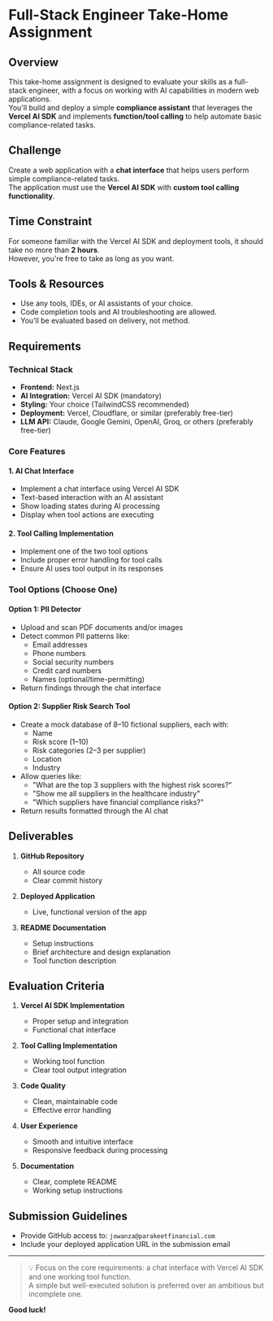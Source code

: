 # Full-Stack Engineer Take-Home Assignment

## Overview
This take-home assignment is designed to evaluate your skills as a full-stack engineer, with a focus on working with AI capabilities in modern web applications.  
You'll build and deploy a simple **compliance assistant** that leverages the **Vercel AI SDK** and implements **function/tool calling** to help automate basic compliance-related tasks.

## Challenge
Create a web application with a **chat interface** that helps users perform simple compliance-related tasks.  
The application must use the **Vercel AI SDK** with **custom tool calling functionality**.

## Time Constraint
For someone familiar with the Vercel AI SDK and deployment tools, it should take no more than **2 hours**.  
However, you're free to take as long as you want.

## Tools & Resources
- Use any tools, IDEs, or AI assistants of your choice.
- Code completion tools and AI troubleshooting are allowed.
- You’ll be evaluated based on delivery, not method.

## Requirements

### Technical Stack
- **Frontend:** Next.js
- **AI Integration:** Vercel AI SDK (mandatory)
- **Styling:** Your choice (TailwindCSS recommended)
- **Deployment:** Vercel, Cloudflare, or similar (preferably free-tier)
- **LLM API:** Claude, Google Gemini, OpenAI, Groq, or others (preferably free-tier)

### Core Features

#### 1. AI Chat Interface
- Implement a chat interface using Vercel AI SDK
- Text-based interaction with an AI assistant
- Show loading states during AI processing
- Display when tool actions are executing

#### 2. Tool Calling Implementation
- Implement one of the two tool options
- Include proper error handling for tool calls
- Ensure AI uses tool output in its responses

### Tool Options (Choose One)

#### Option 1: PII Detector
- Upload and scan PDF documents and/or images
- Detect common PII patterns like:
  - Email addresses
  - Phone numbers
  - Social security numbers
  - Credit card numbers
  - Names (optional/time-permitting)
- Return findings through the chat interface

#### Option 2: Supplier Risk Search Tool
- Create a mock database of 8–10 fictional suppliers, each with:
  - Name
  - Risk score (1–10)
  - Risk categories (2–3 per supplier)
  - Location
  - Industry
- Allow queries like:
  - "What are the top 3 suppliers with the highest risk scores?"
  - "Show me all suppliers in the healthcare industry"
  - "Which suppliers have financial compliance risks?"
- Return results formatted through the AI chat

## Deliverables

1. **GitHub Repository**
   - All source code
   - Clear commit history

2. **Deployed Application**
   - Live, functional version of the app

3. **README Documentation**
   - Setup instructions
   - Brief architecture and design explanation
   - Tool function description

## Evaluation Criteria

1. **Vercel AI SDK Implementation**
   - Proper setup and integration
   - Functional chat interface

2. **Tool Calling Implementation**
   - Working tool function
   - Clear tool output integration

3. **Code Quality**
   - Clean, maintainable code
   - Effective error handling

4. **User Experience**
   - Smooth and intuitive interface
   - Responsive feedback during processing

5. **Documentation**
   - Clear, complete README
   - Working setup instructions

## Submission Guidelines

- Provide GitHub access to: `jowanza@parakeetfinancial.com`
- Include your deployed application URL in the submission email

---

> 💡 Focus on the core requirements: a chat interface with Vercel AI SDK and one working tool function.  
> A simple but well-executed solution is preferred over an ambitious but incomplete one.

**Good luck!**